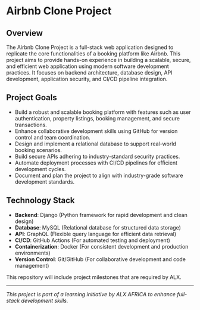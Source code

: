 # Airbnb Clone Project

## Overview
The Airbnb Clone Project is a full-stack web application designed to replicate the core functionalities of a booking platform like Airbnb. This project aims to provide hands-on experience in building a scalable, secure, and efficient web application using modern software development practices. It focuses on backend architecture, database design, API development, application security, and CI/CD pipeline integration.

## Project Goals
- Build a robust and scalable booking platform with features such as user authentication, property listings, booking management, and secure transactions.
- Enhance collaborative development skills using GitHub for version control and team coordination.
- Design and implement a relational database to support real-world booking scenarios.
- Build secure APIs adhering to industry-standard security practices.
- Automate deployment processes with CI/CD pipelines for efficient development cycles.
- Document and plan the project to align with industry-grade software development standards.


## Technology Stack
- **Backend**: Django (Python framework for rapid development and clean design)
- **Database**: MySQL (Relational database for structured data storage)
- **API**: GraphQL (Flexible query language for efficient data retrieval)
- **CI/CD**: GitHub Actions (For automated testing and deployment)
- **Containerization**: Docker (For consistent development and production environments)
- **Version Control**: Git/GitHub (For collaborative development and code management)

This repository will include project milestones that are required by ALX.

---
*This project is part of a learning initiative by ALX AFRICA to enhance full-stack development skills.*
